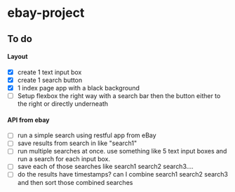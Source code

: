 # ebay-project

## To do

#### Layout

- [x] create 1 text input box
- [x] create 1 search button
- [x] 1 index page app with a black background
- [ ] Setup flexbox the right way with a search bar then the button either to the right or directly underneath

#### API from ebay

- [ ] run a simple search using restful app from eBay
- [ ] save results from search in like "search1"
- [ ] run multiple searches at once. use something like 5 text input boxes and run a search for each input box.
- [ ] save each of those searches like search1 search2 search3....
- [ ] do the results have timestamps? can I combine search1 search2 search3 and then sort those combined searches
